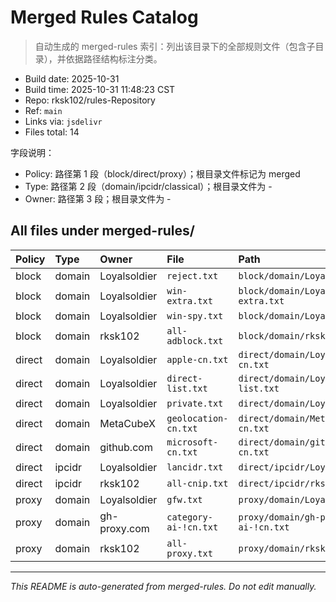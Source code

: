 # Merged Rules Catalog

> 自动生成的 merged-rules 索引：列出该目录下的全部规则文件（包含子目录），并依据路径结构标注分类。

- Build date: 2025-10-31
- Build time: 2025-10-31 11:48:23 CST
- Repo: rksk102/rules-Repository
- Ref: `main`
- Links via: `jsdelivr`
- Files total: 14

字段说明：
- Policy: 路径第 1 段（block/direct/proxy）；根目录文件标记为 merged
- Type: 路径第 2 段（domain/ipcidr/classical）；根目录文件为 -
- Owner: 路径第 3 段；根目录文件为 -

## All files under merged-rules/

| Policy | Type | Owner | File | Path | Link |
|:--|:--|:--|:--|:--|:--|
| block | domain | Loyalsoldier | `reject.txt` | `block/domain/Loyalsoldier/reject.txt` | [Open](https://cdn.jsdelivr.net/gh/rksk102/rules-Repository@main/merged-rules/block/domain/Loyalsoldier/reject.txt) |
| block | domain | Loyalsoldier | `win-extra.txt` | `block/domain/Loyalsoldier/win-extra.txt` | [Open](https://cdn.jsdelivr.net/gh/rksk102/rules-Repository@main/merged-rules/block/domain/Loyalsoldier/win-extra.txt) |
| block | domain | Loyalsoldier | `win-spy.txt` | `block/domain/Loyalsoldier/win-spy.txt` | [Open](https://cdn.jsdelivr.net/gh/rksk102/rules-Repository@main/merged-rules/block/domain/Loyalsoldier/win-spy.txt) |
| block | domain | rksk102 | `all-adblock.txt` | `block/domain/rksk102/all-adblock.txt` | [Open](https://cdn.jsdelivr.net/gh/rksk102/rules-Repository@main/merged-rules/block/domain/rksk102/all-adblock.txt) |
| direct | domain | Loyalsoldier | `apple-cn.txt` | `direct/domain/Loyalsoldier/apple-cn.txt` | [Open](https://cdn.jsdelivr.net/gh/rksk102/rules-Repository@main/merged-rules/direct/domain/Loyalsoldier/apple-cn.txt) |
| direct | domain | Loyalsoldier | `direct-list.txt` | `direct/domain/Loyalsoldier/direct-list.txt` | [Open](https://cdn.jsdelivr.net/gh/rksk102/rules-Repository@main/merged-rules/direct/domain/Loyalsoldier/direct-list.txt) |
| direct | domain | Loyalsoldier | `private.txt` | `direct/domain/Loyalsoldier/private.txt` | [Open](https://cdn.jsdelivr.net/gh/rksk102/rules-Repository@main/merged-rules/direct/domain/Loyalsoldier/private.txt) |
| direct | domain | MetaCubeX | `geolocation-cn.txt` | `direct/domain/MetaCubeX/geolocation-cn.txt` | [Open](https://cdn.jsdelivr.net/gh/rksk102/rules-Repository@main/merged-rules/direct/domain/MetaCubeX/geolocation-cn.txt) |
| direct | domain | github.com | `microsoft-cn.txt` | `direct/domain/github.com/microsoft-cn.txt` | [Open](https://cdn.jsdelivr.net/gh/rksk102/rules-Repository@main/merged-rules/direct/domain/github.com/microsoft-cn.txt) |
| direct | ipcidr | Loyalsoldier | `lancidr.txt` | `direct/ipcidr/Loyalsoldier/lancidr.txt` | [Open](https://cdn.jsdelivr.net/gh/rksk102/rules-Repository@main/merged-rules/direct/ipcidr/Loyalsoldier/lancidr.txt) |
| direct | ipcidr | rksk102 | `all-cnip.txt` | `direct/ipcidr/rksk102/all-cnip.txt` | [Open](https://cdn.jsdelivr.net/gh/rksk102/rules-Repository@main/merged-rules/direct/ipcidr/rksk102/all-cnip.txt) |
| proxy | domain | Loyalsoldier | `gfw.txt` | `proxy/domain/Loyalsoldier/gfw.txt` | [Open](https://cdn.jsdelivr.net/gh/rksk102/rules-Repository@main/merged-rules/proxy/domain/Loyalsoldier/gfw.txt) |
| proxy | domain | gh-proxy.com | `category-ai-!cn.txt` | `proxy/domain/gh-proxy.com/category-ai-!cn.txt` | [Open](https://cdn.jsdelivr.net/gh/rksk102/rules-Repository@main/merged-rules/proxy/domain/gh-proxy.com/category-ai-!cn.txt) |
| proxy | domain | rksk102 | `all-proxy.txt` | `proxy/domain/rksk102/all-proxy.txt` | [Open](https://cdn.jsdelivr.net/gh/rksk102/rules-Repository@main/merged-rules/proxy/domain/rksk102/all-proxy.txt) |

---
_This README is auto-generated from merged-rules. Do not edit manually._
